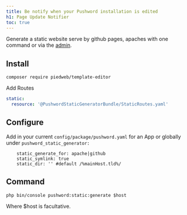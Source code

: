```yaml
---
title: Be notify when your Pushword installation is edited
h1: Page Update Notifier
toc: true
---
```


Generate a static website serve by github pages, apaches with one command or via the [admin](https://pushword.piedweb.com/extension/admin).

## Install

```shell
composer require piedweb/template-editor
```

Add Routes

```yaml
static:
  resource: '@PushwordStaticGeneratorBundle/StaticRoutes.yaml'
```

## Configure

Add in your current `config/package/pushword.yaml` for an App or globally under `pushword_static_generator:`

```
    static_generate_for: apache|github
    static_symlink: true
    static_dir: '' #default /%mainHost.tld%/
```

## Command

```
php bin/console pushword:static:generate $host
```

Where $host is facultative.
